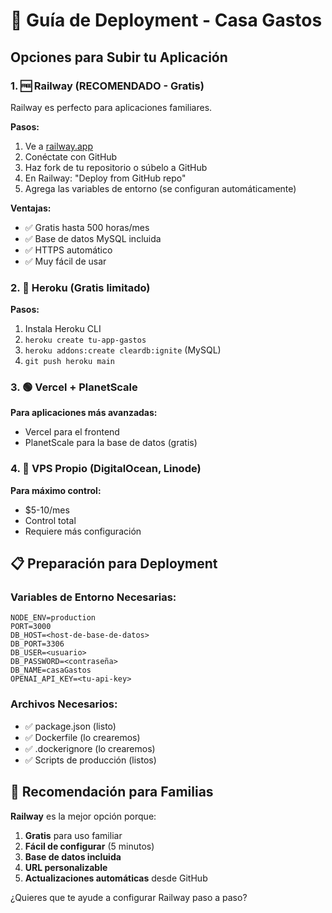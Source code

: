 # 🚀 Guía de Deployment - Casa Gastos

## Opciones para Subir tu Aplicación

### 1. 🆓 **Railway (RECOMENDADO - Gratis)**
Railway es perfecto para aplicaciones familiares.

**Pasos:**
1. Ve a [railway.app](https://railway.app)
2. Conéctate con GitHub
3. Haz fork de tu repositorio o súbelo a GitHub
4. En Railway: "Deploy from GitHub repo"
5. Agrega las variables de entorno (se configuran automáticamente)

**Ventajas:**
- ✅ Gratis hasta 500 horas/mes
- ✅ Base de datos MySQL incluida
- ✅ HTTPS automático
- ✅ Muy fácil de usar

### 2. 🔵 **Heroku (Gratis limitado)**
**Pasos:**
1. Instala Heroku CLI
2. `heroku create tu-app-gastos`
3. `heroku addons:create cleardb:ignite` (MySQL)
4. `git push heroku main`

### 3. 🟢 **Vercel + PlanetScale**
**Para aplicaciones más avanzadas:**
- Vercel para el frontend
- PlanetScale para la base de datos (gratis)

### 4. 🔴 **VPS Propio (DigitalOcean, Linode)**
**Para máximo control:**
- $5-10/mes
- Control total
- Requiere más configuración

## 📋 Preparación para Deployment

### Variables de Entorno Necesarias:
```
NODE_ENV=production
PORT=3000
DB_HOST=<host-de-base-de-datos>
DB_PORT=3306
DB_USER=<usuario>
DB_PASSWORD=<contraseña>
DB_NAME=casaGastos
OPENAI_API_KEY=<tu-api-key>
```

### Archivos Necesarios:
- ✅ package.json (listo)
- ✅ Dockerfile (lo crearemos)
- ✅ .dockerignore (lo crearemos)
- ✅ Scripts de producción (listos)

## 🎯 Recomendación para Familias

**Railway** es la mejor opción porque:
1. **Gratis** para uso familiar
2. **Fácil de configurar** (5 minutos)
3. **Base de datos incluida**
4. **URL personalizable**
5. **Actualizaciones automáticas** desde GitHub

¿Quieres que te ayude a configurar Railway paso a paso?